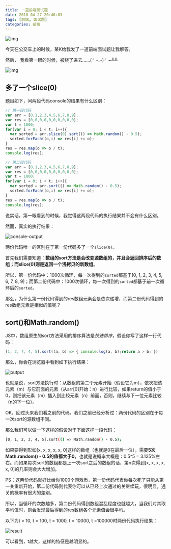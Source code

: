 ```yaml
---
title: 一道前端面试题
date: 2018-04-27 20:46:03
tags: [前端, 面试题]
categories: 前端
---
```


![img](http://web-site-files.ashshen.cc/blog-header-images/nature-8.jpg)

今天在公交车上的时候，某K给我发了一道前端面试题让我解答。

然后， 我看第一眼的时候，被绕了进去……(╯-_-)╯~╩╩

<!-- more -->

![img](http://web-site-files.ashshen.cc/blog-header-images/nature-8.jpg)

## 多了一个slice(0)

题目如下，问两段代码console的结果有什么区别：
``` js
// 第一段代码
var arr = [0,1,2,3,4,5,6,7,8,9];
var res = [0,0,0,0,0,0,0,0,0,0];
var t = 1000;
for(var i = 0; i < t; i++){
  var sorted = arr.slice(0).sort(() => Math.random() - 0.5);
  sorted.forEach((o,i) => res[i] += o);
}
res = res.map(o => o / t);
console.log(res);

// 第二段代码
var arr = [0,1,2,3,4,5,6,7,8,9];
var res = [0,0,0,0,0,0,0,0,0,0];
var t = 1000;
for(var i = 0; i < t; i++){
  var sorted = arr.sort(() => Math.random() - 0.5);
  sorted.forEach((o,i) => res[i] += o);
}
res = res.map(o => o / t);
console.log(res);
```
说实话，第一眼看到的时候，我觉得这两段代码的执行结果并不会有什么区别。

然而，真实的执行结果：

![console-output](http://web-site-files.ashshen.cc/blog/font-end-question/run-result.png)

两份代码唯一的区别在于第一份代码多了一个`slice(0)`。

首先我们需要知道：**数组的sort方法是会改变源数组的，并且会返回排序后的数组；而slice(0)则是返回一个浅拷贝的新数组**。

所以，第一份代码中：1000次循环，每一次得到的`sorted`都基于[0, 1, 2, 3, 4, 5, 6, 7, 8, 9]；而第二份代码中：1000次循环，每一次得到的`sorted`都基于前一次循环后的`sorted`。

那么，为什么第一份代码得到的res数组元素会是依次递增，而第二份代码得到的res数组元素是相似的值呢？

## sort()和Math.random()

JS中，数组原生的sort方法采用的排序算法是*快速排序*，假设你写了这样一行代码：
``` js
[1, 2, 7, 4, 5].sort((a, b) => { console.log(a, b);return a > b; })
```
那么，你会在浏览器中看到如下执行结果：

![output](http://web-site-files.ashshen.cc/blog/font-end-question/arr-sort.png)

也就是说，sort方法执行时：从数组的第二个元素开始（假设它为m），依次把该元素（m）与它前面的元素（从arr[0]开始：n）进行比较，如果return的值小于0，则把该元素（m）插入到比较元素（n）前面，否则，继续与下一位元素比较（n的下一位）。

OK，回过头来我们看之前的代码。我们之前已经分析过：两份代码的区别在于每一次sort的源数组不同。

那么我们可以做一下这样的假设对于下面这样一段代码：
``` bash
[0, 1, 2, 3, 4, 5].sort(() => Math.random() - 0.5);
```

如果要得到形如[x, x, x, x, x, 0]这样的数组（也就是0在最后一位），需要**5次Math.random() - 0.5的值都大于0**，也就是说概率大概是：0.5^5 = 3.125%左右。而如果每次sort的数组都是上一次sort之后的数组的话，第n次得到[x, x, x, x, x, 0]的几率则会大大增加。

PS：这两份代码就好比给你1000个游戏币，第一份代码代表你每次死了只能从第一关重新开始，第二份代码则代表你可以从已经上次通过的关继续玩，很明显，通关的概率有很大的差别。

所以，当循环的次数越多，第二份代码得到数组混乱程度也就越大，当我们对其取平均值时，则会发现最后得到的res数组各个元素值会很平均。

以下为t = 10, t = 100, t = 1000, t = 10000, t =100000时两份代码执行结果：

![result](http://web-site-files.ashshen.cc/blog/font-end-question/final-result.png)

可以看到，t越大，这样的特征是越明显的。
